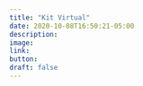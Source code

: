 ```yaml
---
title: "Kit Virtual"
date: 2020-10-08T16:50:21-05:00
description:
image: 
link:
button: 
draft: false
---
```



